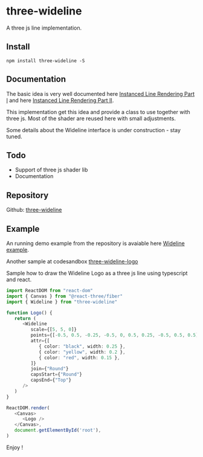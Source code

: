 # three-wideline

A three js line implementation.

## Install

```
npm install three-wideline -S
```

## Documentation

The basic idea is very well documented here [Instanced Line Rendering Part I](https://wwwtyro.net/2019/11/18/instanced-lines.html) and here [Instanced Line Rendering Part II](https://wwwtyro.net/2021/10/01/instanced-lines-part-2.html).

This implementation get this idea and provide a class to use together with three js.
Most of the shader are reused here with small adjustments.

Some details about the Wideline interface is under construction - stay tuned.

## Todo

* Support of three js shader lib
* Documentation

## Repository
Github: [three-wideline](https://github.com/Michael--/three-wideline)

## Example
An running demo example from the repository is avaiable here [Wideline example](https://www.number10.de/sample1).

Another sample at codesandbox [three-wideline-logo](https://codesandbox.io/s/three-wideline-logo-u19je)

Sample how to draw the Wideline Logo as a three js line using typescript and react.

```ts
import ReactDOM from "react-dom"
import { Canvas } from "@react-three/fiber"
import { Wideline } from "three-wideline"

function Logo() {
   return (
      <Wideline
         scale={[5, 5, 0]}
         points={[-0.5, 0.5, -0.25, -0.5, 0, 0.5, 0.25, -0.5, 0.5, 0.5]}
         attr={[
            { color: "black", width: 0.25 },
            { color: "yellow", width: 0.2 },
            { color: "red", width: 0.15 },
         ]}
         join={"Round"}
         capsStart={"Round"}
         capsEnd={"Top"}
      />
   )
}

ReactDOM.render(
   <Canvas>
      <Logo />
   </Canvas>,
   document.getElementById('root'),
)
```

Enjoy !
